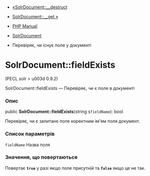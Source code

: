 - [«SolrDocument::\_\_destruct](solrdocument.destruct.md)
- [SolrDocument::\_\_get »](solrdocument.get.md)

- [PHP Manual](index.md)
- [SolrDocument](class.solrdocument.md)
- Перевіряє, чи існує поле у документі

# SolrDocument::fieldExists

(PECL solr \> u003d 0.9.2)

SolrDocument::fieldExists — Перевіряє, чи є поле в документі

### Опис

public **SolrDocument::fieldExists**(string `$fieldName`): bool

Перевіряє, чи є запитане поле коректним ім'ям поля
документ.

### Список параметрів

`fieldName`
Назва поля

### Значення, що повертаються

Повертає **`true`** у разі якщо поле присутній та **`false`** якщо
це не так.

